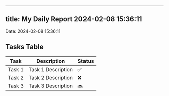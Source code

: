 
---
title: My Daily Report 2024-02-08 15:36:11
---

Date: 2024-02-08 15:36:11

## Tasks Table

| Task | Description | Status |
|------|-------------|--------|
| Task 1 | Task 1 Description | ✅ |
| Task 2 | Task 2 Description | ❌ |
| Task 3 | Task 3 Description | 🔜 |
